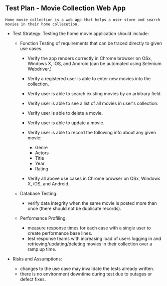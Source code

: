 ## Test Plan - Movie Collection Web App

	Home movie collection is a web app that helps a user store and search movies in their home collecetion. 

- Test Strategy: 
	Testing the home movie application should include:
	- Function Testing of requirements that can be traced directly to given use cases.
		- Verify the app renders correctly in Chrome browser on OSx, Windows X, iOS, and Android (can be automated using Selenium Webdriver.)
		- Verify a registered user is able to enter new movies into the collection.
		- Verify user is able to search existing movies by an arbitrary field. 
		- Verify user is able to see a list of all movies in user's collection.
		- Verify user is able to delete a movie.
		- Verify user is able to update a movie.
		- Verify user is able to record the following info about any given movie:
			- Genre 
			- Actors 
			- Title
			- Year
			- Rating
		
		- Verify all above use cases in Chrome browser on OSx, Windows X, iOS, and Android.

	- Database Testing:
		- verify data integrity when the same movie is posted more than once (there should not be duplicate records).

	- Performance Profiling: 
		- measure response times for each case with a single user to create performance base lines.
		- test response teams with increasing load of users logging in and retrieving/updating/deleting movies in their collection over a ramp up time.

- Risks and Assumptions:
	- changes to the use case may invalidate the tests already written.
	- there is no environment downtime during test due to outages or defect fixes. 




